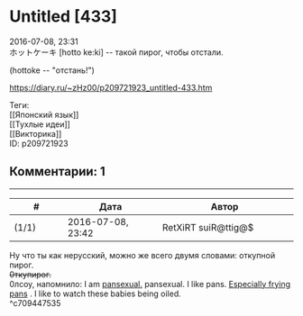 Untitled [433]
==============

  
2016-07-08, 23:31  
 ホットケーキ [hotto ke:ki] -- такой пирог, чтобы отстали.   
   
 (hottoke -- "отстань!")   
  
<https://diary.ru/~zHz00/p209721923_untitled-433.htm>  
  
Теги:  
[[Японский язык]]  
[[Тухлые идеи]]  
[[Викторика]]  
ID: p209721923  


Комментарии: 1
--------------

  


---



|         #         |              Дата              |                     Автор                     |           ID           |
| --- | --- | --- | --- |
| (1/1) | 2016-07-08, 23:42 | RetXiRT suiR@ttig@$ | c709447535 |

  
  Ну что ты как нерусский, можно же всего двумя словами: откупной пирог.   
  ~~0ткупирог.~~    
 0лсоу, напомнило: I am  [pansexual.](https://zHz00.diary.ru/p209721923.htm?index=1#linkmore209721923m1)    pansexual. I like pans.  [Especially frying pans](https://myanimelist.net/character/37512)  . I like to watch these babies being oiled.      
 ^c709447535